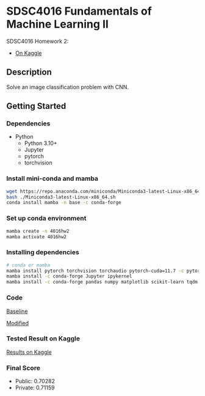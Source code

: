 # SDSC4016 Fundamentals of Machine Learning II

SDSC4016 Homework 2:

- [On Kaggle](https://www.kaggle.com/competitions/sdsc4016-fundls-of-ml-2-hw2/overview)

## Description

Solve an image classification problem with CNN.

## Getting Started

### Dependencies

- Python
  - Python 3.10+
  - Jupyter
  - pytorch
  - torchvision

### Install mini-conda and mamba

```bash
wget https://repo.anaconda.com/miniconda/Miniconda3-latest-Linux-x86_64.sh
bash ./Miniconda3-latest-Linux-x86_64.sh
conda install mamba -n base -c conda-forge
```

### Set up conda environment

```bash
mamba create -n 4016hw2
mamba activate 4016hw2
```

### Installing dependencies

```bash
# conda or mamba
mamba install pytorch torchvision torchaudio pytorch-cuda=11.7 -c pytorch -c nvidia
mamba install -c conda-forge Jupyter ipykernel
mamba install -c conda-forge pandas numpy matplotlib scikit-learn tqdm
```

### Code

[Baseline](src/HW2_Baseline.ipynb)

[Modified](src/model/efficientnetv2/HW2_efficientnetv2_lV3_0.703.ipynb)

<!-- ### Dataset

[Training set](data/training/)

[Testing set](data/testing/) -->

### Tested Result on Kaggle

[Results on Kaggle](md/kaggle.md)

### Final Score

- Public: 0.70282
- Private: 0.71159
